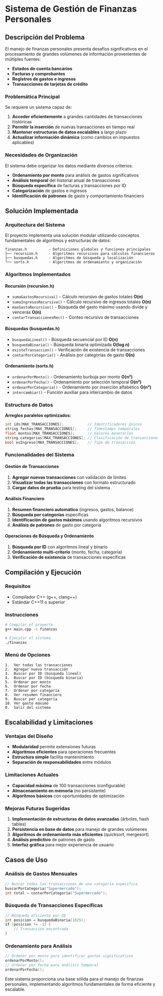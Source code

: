 # Sistema de Gestión de Finanzas Personales

## Descripción del Problema

El manejo de finanzas personales presenta desafíos significativos en el procesamiento de grandes volúmenes de información provenientes de múltiples fuentes:

- **Estados de cuenta bancarios**
- **Facturas y comprobantes**
- **Registros de gastos e ingresos**
- **Transacciones de tarjetas de crédito**

### Problemática Principal

Se requiere un sistema capaz de:

1. **Acceder eficientemente** a grandes cantidades de transacciones históricas
2. **Permitir la inserción** de nuevas transacciones en tiempo real
3. **Mantener estructuras de datos escalables** a largo plazo
4. **Actualizar información dinámica** (como cambios en impuestos aplicables)

### Necesidades de Organización

El sistema debe organizar los datos mediante diversos criterios:

- **Ordenamiento por monto** para análisis de gastos significativos
- **Análisis temporal** del historial anual de transacciones
- **Búsqueda específica** de facturas y transacciones por ID
- **Categorización** de gastos e ingresos
- **Identificación de patrones** de gasto y comportamiento financiero

## Solución Implementada

### Arquitectura del Sistema

El proyecto implementa una solución modular utilizando conceptos fundamentales de algoritmos y estructuras de datos:

```
finanzas.h          - Definiciones globales y funciones principales
├── recursion.h     - Algoritmos recursivos para cálculos financieros
├── busquedas.h     - Algoritmos de búsqueda y localización
└── sorts.h         - Algoritmos de ordenamiento y organización
```

### Algoritmos Implementados

#### **Recursión (recursion.h)**
- `sumaGastosRecursiva()` - Cálculo recursivo de gastos totales **O(n)**
- `sumaIngresosRecursiva()` - Cálculo recursivo de ingresos totales **O(n)**
- `maxGastoRecursivo()` - Búsqueda del gasto máximo usando divide y vencerás **O(n)**
- `contarTransaccionesRec()` - Conteo recursivo de transacciones

#### **Búsquedas (busquedas.h)**
- `busquedaLineal()` - Búsqueda secuencial por ID **O(n)**
- `busquedaBinaria()` - Búsqueda binaria optimizada **O(log n)**
- `existeTransaccion()` - Verificación de existencia de transacciones
- `contarPorCategoria()` - Análisis por categorías de gasto **O(n)**

#### **Ordenamiento (sorts.h)**
- `ordenarPorMonto()` - Ordenamiento burbuja por monto **O(n²)**
- `ordenarPorFecha()` - Ordenamiento por selección temporal **O(n²)**
- `ordenarPorCategoria()` - Ordenamiento por inserción alfabético **O(n²)**
- `intercambiar()` - Función auxiliar para intercambio de datos

### Estructura de Datos

**Arreglos paralelos optimizados:**
```cpp
int ids[MAX_TRANSACCIONES];           // Identificadores únicos
string fechas[MAX_TRANSACCIONES];     // Timestamps temporales
float montos[MAX_TRANSACCIONES];      // Valores monetarios
string categorias[MAX_TRANSACCIONES]; // Clasificación de transacciones
bool esIngreso[MAX_TRANSACCIONES];    // Tipo de transacción
```

### Funcionalidades del Sistema

#### **Gestión de Transacciones**
1. **Agregar nuevas transacciones** con validación de límites
2. **Visualizar todas las transacciones** con formato estructurado
3. **Cargar datos de prueba** para testing del sistema

#### **Análisis Financiero**
1. **Resumen financiero automático** (ingresos, gastos, balance)
2. **Búsqueda por categorías** específicas
3. **Identificación de gastos máximos** usando algoritmos recursivos
4. **Análisis de patrones** de gasto por categoría

#### **Operaciones de Búsqueda y Ordenamiento**
1. **Búsqueda por ID** con algoritmos lineal y binario
2. **Ordenamiento multi-criterio** (monto, fecha, categoría)
3. **Verificación de existencia** de transacciones específicas

## Compilación y Ejecución

### Requisitos
- Compilador C++ (g++, clang++)
- Estándar C++11 o superior

### Instrucciones
```bash
# Compilar el proyecto
g++ main.cpp -o finanzas

# Ejecutar el sistema
./finanzas
```

### Menú de Opciones
```
1.  Ver todas las transacciones
2.  Agregar nueva transacción
3.  Buscar por ID (búsqueda lineal)
4.  Buscar por ID (búsqueda binaria)
5.  Ordenar por monto
6.  Ordenar por fecha
7.  Ordenar por categoría
8.  Ver resumen financiero
9.  Buscar por categoría
10. Ver gasto máximo
0.  Salir del sistema
```

## Escalabilidad y Limitaciones

### Ventajas del Diseño
- **Modularidad** permite extensiones futuras
- **Algoritmos eficientes** para operaciones frecuentes
- **Estructura simple** facilita mantenimiento
- **Separación de responsabilidades** entre módulos

### Limitaciones Actuales
- **Capacidad máxima** de 100 transacciones (configurable)
- **Almacenamiento en memoria** (no persistente)
- **Algoritmos básicos** con oportunidades de optimización

### Mejoras Futuras Sugeridas
1. **Implementación de estructuras de datos avanzadas** (árboles, hash tables)
2. **Persistencia en base de datos** para manejo de grandes volúmenes
3. **Algoritmos de ordenamiento más eficientes** (quicksort, mergesort)
4. **Análisis predictivo** de patrones de gasto
5. **Interfaz gráfica** para mejor experiencia de usuario

## Casos de Uso

### Análisis de Gastos Mensuales
```cpp
// Buscar todas las transacciones de una categoría específica
buscarPorCategoria("Supermercado");
int total = contarPorCategoria("Supermercado");
```

### Búsqueda de Transacciones Específicas
```cpp
// Búsqueda eficiente por ID
int posicion = busquedaBinaria(1025);
if (posicion != -1) {
    // Transacción encontrada
}
```

### Ordenamiento para Análisis
```cpp
// Ordenar por monto para identificar gastos significativos
ordenarPorMonto();
// Ordenar por fecha para análisis temporal
ordenarPorFecha();
```

Este sistema proporciona una base sólida para el manejo de finanzas personales, implementando algoritmos fundamentales de forma eficiente y escalable.
